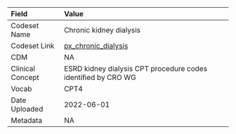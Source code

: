|Field            |Value                                                         |
|:----------------|:-------------------------------------------------------------|
|Codeset Name     |Chronic kidney dialysis                                       |
|Codeset Link     |[px_chronic_dialysis](https://github.com/PEDSnet/Variable-Dictionary/blob/main/procedures/px_chronic_dialysis.csv)|
|CDM              |NA                                                            |
|Clinical Concept |ESRD kidney dialysis CPT procedure codes identified by CRO WG |
|Vocab            |CPT4                                                          |
|Date Uploaded    |2022-06-01                                                    |
|Metadata         |NA                                                            |

